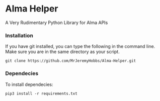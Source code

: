# Alma Helper
A Very Rudimentary Python Library for Alma APIs

### Installation
If you have git installed, you can type the following in the command line.
Make sure you are in the same directory as your script.

```
git clone https://github.com/MrJeremyHobbs/Alma-Helper.git
```

### Dependecies
To install dependecies:

```
pip3 install -r requirements.txt
```